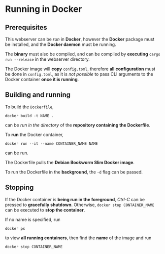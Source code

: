 # Running in Docker

## Prerequisites

This webserver can be *run* in **Docker**, however the **Docker** package must be installed, and the **Docker daemon** must be running.

The **binary** must also be compiled, and can be compiled by **executing** `cargo run --release` in the webserver directory.

The Docker image will **copy** `config.toml`, therefore **all configuration** must be done in `config.toml`, as it is *not possible* to pass CLI arguments to the Docker container **once it is running**.

## Building and running

To build the `Dockerfile`, 
```
docker build -t NAME .
``` 
can be *run in the directory* of the **repository containing the Dockerfile**.

To **run** the Docker container, 
```
docker run --it --name CONTAINER_NAME NAME
``` 
can be run.

The Dockerfile pulls the **Debian Bookworm Slim Docker image**.

To run the Dockerfile in the **background**, the `-d` flag can be passed.

## Stopping

If the Docker container is **being run in the foreground**, *Ctrl-C* can be pressed to **gracefully shutdown**. Otherwise, `docker stop CONTAINER_NAME` can be executed to **stop the container**. 

If no name is specified, run 
```
docker ps
```
to view **all running containers**, then find the **name** of the image and run 
```
docker stop CONTAINER_NAME
```


